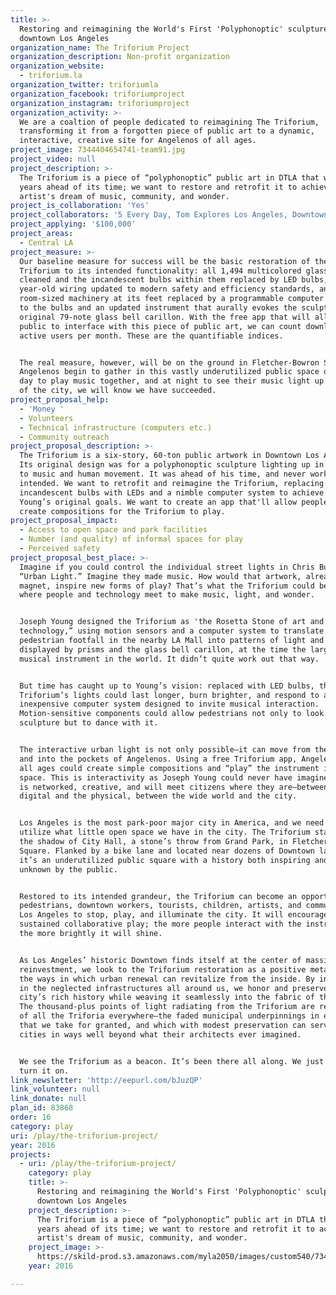 ```yaml
---
title: >-
  Restoring and reimagining the World's First 'Polyphonoptic' sculpture in
  downtown Los Angeles
organization_name: The Triforium Project
organization_description: Non-profit organization
organization_website:
  - triforium.la
organization_twitter: triforiumla
organization_facebook: triforiumproject
organization_instagram: triforiumproject
organization_activity: >-
  We are a coaltion of people dedicated to reimagining The Triforium,
  transforming it from a forgotten piece of public art to a dynamic,
  interactive, creative site for Angelenos of all ages.
project_image: 7344404654741-team91.jpg
project_video: null
project_description: >-
  The Triforium is a piece of “polyphonoptic” public art in DTLA that was 40
  years ahead of its time; we want to restore and retrofit it to achieve the
  artist's dream of music, community, and wonder.
project_is_collaboration: 'Yes'
project_collaborators: '5 Every Day, Tom Explores Los Angeles, Downtown Art Walk, Art Share LA'
project_applying: '$100,000'
project_areas:
  - Central LA
project_measure: >-
  Our baseline measure for success will be the basic restoration of the
  Triforium to its intended functionality: all 1,494 multicolored glass cubes
  cleaned and the incandescent bulbs within them replaced by LED bulbs, the 40
  year-old wiring updated to modern safety and efficiency standards, and the
  room-sized machinery at its feet replaced by a programmable computer networked
  to the bulbs and an updated instrument that aurally evokes the sculpture’s
  original 79-note glass bell carillon. With the free app that will allow the
  public to interface with this piece of public art, we can count downloads and
  active users per month. These are the quantifiable indices. 


  The real measure, however, will be on the ground in Fletcher-Bowron Square: if
  Angelenos begin to gather in this vastly underutilized public space during the
  day to play music together, and at night to see their music light up the heart
  of the city, we will know we have succeeded.
project_proposal_help:
  - 'Money '
  - Volunteers
  - Technical infrastructure (computers etc.)
  - Community outreach
project_proposal_description: >-
  The Triforium is a six-story, 60-ton public artwork in Downtown Los Angeles.
  Its original design was for a polyphonoptic sculpture lighting up in synchrony
  to music and human movement. It was ahead of his time, and never worked as
  intended. We want to retrofit and reimagine the Triforium, replacing its
  incandescent bulbs with LEDs and a nimble computer system to achieve Joseph
  Young’s original goals. We want to create an app that'll allow people to
  create compositions for the Triforium to play.
project_proposal_impact:
  - Access to open space and park facilities
  - Number (and quality) of informal spaces for play
  - Perceived safety
project_proposal_best_place: >-
  Imagine if you could control the individual street lights in Chris Burden’s
  “Urban Light.” Imagine they made music. How would that artwork, already such a
  magnet, inspire new forms of play? That’s what the Triforium could be: a place
  where people and technology meet to make music, light, and wonder.


  Joseph Young designed the Triforium as 'the Rosetta Stone of art and
  technology,” using motion sensors and a computer system to translate
  pedestrian footfall in the nearby LA Mall into patterns of light and sound
  displayed by prisms and the glass bell carillon, at the time the largest
  musical instrument in the world. It didn’t quite work out that way. 


  But time has caught up to Young’s vision: replaced with LED bulbs, the
  Triforium’s lights could last longer, burn brighter, and respond to an
  inexpensive computer system designed to invite musical interaction.
  Motion-sensitive components could allow pedestrians not only to look at the
  sculpture but to dance with it. 


  The interactive urban light is not only possible—it can move from the streets
  and into the pockets of Angelenos. Using a free Triforium app, Angelenos of
  all ages could create simple compositions and “play” the instrument in public
  space. This is interactivity as Joseph Young could never have imagined it. It
  is networked, creative, and will meet citizens where they are—between the
  digital and the physical, between the wide world and the city.


  Los Angeles is the most park-poor major city in America, and we need fully
  utilize what little open space we have in the city. The Triforium stands in
  the shadow of City Hall, a stone’s throw from Grand Park, in Fletcher-Bowron
  Square. Flanked by a bike lane and located near dozens of Downtown landmarks,
  it’s an underutilized public square with a history both inspiring and largely
  unknown by the public. 


  Restored to its intended grandeur, the Triforium can become an opportunity for
  pedestrians, downtown workers, tourists, children, artists, and commuters in
  Los Angeles to stop, play, and illuminate the city. It will encourage
  sustained collaborative play; the more people interact with the instrument,
  the more brightly it will shine.


  As Los Angeles’ historic Downtown finds itself at the center of massive civic
  reinvestment, we look to the Triforium restoration as a positive metaphor for
  the ways in which urban renewal can revitalize from the inside. By investing
  in the neglected infrastructures all around us, we honor and preserve the
  city’s rich history while weaving it seamlessly into the fabric of the future.
  The thousand-plus points of light radiating from the Triforium are reminders
  of all the Triforia everywhere—the faded municipal underpinnings in every city
  that we take for granted, and which with modest preservation can serve our
  cities in ways well beyond what their architects ever imagined. 


  We see the Triforium as a beacon. It’s been there all along. We just need to
  turn it on.
link_newsletter: 'http://eepurl.com/bJuzQP'
link_volunteer: null
link_donate: null
plan_id: 83868
order: 16
category: play
uri: /play/the-triforium-project/
year: 2016
projects:
  - uri: /play/the-triforium-project/
    category: play
    title: >-
      Restoring and reimagining the World's First 'Polyphonoptic' sculpture in
      downtown Los Angeles
    project_description: >-
      The Triforium is a piece of “polyphonoptic” public art in DTLA that was 40
      years ahead of its time; we want to restore and retrofit it to achieve the
      artist's dream of music, community, and wonder.
    project_image: >-
      https://skild-prod.s3.amazonaws.com/myla2050/images/custom540/7344404654741-team91.jpg
    year: 2016

---
```

